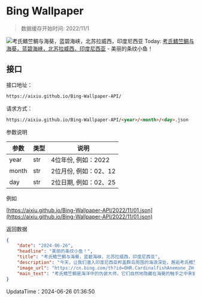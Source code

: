 # Bing Wallpaper

> 数据缓存开始时间: 2022/11/1

![考氏鳍竺鲷与海葵，蓝碧海峡，北苏拉威西，印度尼西亚](https://cn.bing.com/th?id=OHR.CardinalfishAnemone_ZH-CN7249037417_1920x1080.webp)
Today: [考氏鳍竺鲷与海葵，蓝碧海峡，北苏拉威西，印度尼西亚](https://cn.bing.com/th?id=OHR.CardinalfishAnemone_ZH-CN7249037417_1920x1080.webp) - 美丽的条纹小鱼！

## 接口

接口地址：

```html
https://aixiu.github.io/Bing-Wallpaper-API/
```

请求方式：

```html
https://aixiu.github.io/Bing-Wallpaper-API/<year>/<month>/<day>.json
```

参数说明

| 参数 | 类型 | 说明 |
| - | - | - |
| year | str | 4位年份, 例如：2022 |
| month | str | 2位月份, 例如：02、12 |
| day | str | 2位日期, 例如：02、25 |

例如

[https://aixiu.github.io/Bing-Wallpaper-API/2022/11/01.json](https://aixiu.github.io/Bing-Wallpaper-API/2022/11/01.json)

返回数据

```json
{
    "date": "2024-06-26",
    "headline": "美丽的条纹小鱼！",
    "title": "考氏鳍竺鲷与海葵，蓝碧海峡，北苏拉威西，印度尼西亚",
    "description": "今天，让我们潜入印度尼西亚邦盖群岛周围的海浪深处，邂逅考氏鳍竺鲷。天竺鲷鱼可以长到3英寸，它们微小的身体能发出微微光亮，黑色的竖条纹和白边鳍则有助于它们伪装。与那些会远距离洄游的有鳍生物不同，这种小型鱼类活动范围比较小，很少远离当地的珊瑚礁。",
    "image_url": "https://cn.bing.com/th?id=OHR.CardinalfishAnemone_ZH-CN7249037417_1920x1080.webp",
    "main_text": "考氏鳍竺鲷是海洋中的伪装大师，它们自然地隐藏在海葵的触手之中来抵御捕食者们。"
}
```

UpdataTime：2024-06-26 01:36:50
